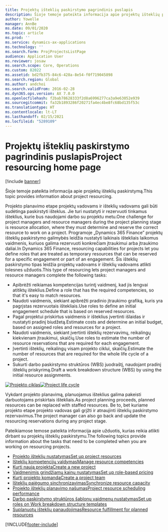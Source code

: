 ```yaml
---
title: Projektų išteklių paskirstymo pagrindinis puslapis
description: Šioje temoje pateikta informacija apie projektų išteklių paskirstymą.
author: Yowelle
manager: AnnBe
ms.date: 09/01/2020
ms.topic: article
ms.prod: ''
ms.service: dynamics-ax-applications
ms.technology: ''
ms.search.form: ProjProjectsListPage
audience: Application User
ms.reviewer: josaw
ms.search.scope: Core, Operations
ms.custom: 82022
ms.assetid: bd2fb375-84c6-428a-8e54-f0f719045898
ms.search.region: Global
ms.author: andchoi
ms.search.validFrom: 2016-02-28
ms.dyn365.ops.version: AX 7.0.0
ms.openlocfilehash: f2bab78628333f2d8a6996277ca3a9e63052e939
ms.sourcegitcommit: fa32b1893286f20271fa4ec4be8fc68bd135f53c
ms.translationtype: HT
ms.contentlocale: lt-LT
ms.lasthandoff: 02/15/2021
ms.locfileid: "5289109"
---
```

# <a name="project-resourcing-home-page"></a><span data-ttu-id="d3a0b-103">Projektų išteklių paskirstymo pagrindinis puslapis</span><span class="sxs-lookup"><span data-stu-id="d3a0b-103">Project resourcing home page</span></span>

[!include [banner](../includes/banner.md)]

<span data-ttu-id="d3a0b-104">Šioje temoje pateikta informacija apie projektų išteklių paskirstymą.</span><span class="sxs-lookup"><span data-stu-id="d3a0b-104">This topic provides information about project resourcing.</span></span>

<span data-ttu-id="d3a0b-105">Projekto planavimo etape projektų vadovams ir išteklių vadovams gali būti sudėtinga paskirstyti išteklus. Jie turi nustatyti ir rezervuoti tinkamus išteklius, kurie bus naudojami darbo su projektu metu.</span><span class="sxs-lookup"><span data-stu-id="d3a0b-105">One challenge for project managers and resource managers during the project planning stage is resource allocation, where they must determine and reserve the correct resource to work on a project.</span></span> <span data-ttu-id="d3a0b-106">Programoje „Dynamics 365 Finance” projektų išteklių paskirstymo galimybės leidžia nustatyti laikinais ištekliais laikomus vaidmenis, kuriuos galima rezervuoti konkrečiam įtraukimui arba įtraukimo daliai.</span><span class="sxs-lookup"><span data-stu-id="d3a0b-106">In Dynamics 365 Finance, resourcing capabilities for projects let you define roles that are treated as temporary resources that can be reserved for a specific engagement or part of an engagement.</span></span> <span data-ttu-id="d3a0b-107">Šis išteklių paskirstymo tipas leidžia projektų vadovams ir išteklių vadovams atlikti tolesnes užduotis.</span><span class="sxs-lookup"><span data-stu-id="d3a0b-107">This type of resourcing lets project managers and resource managers complete the following tasks:</span></span>

- <span data-ttu-id="d3a0b-108">Apibrėžti reikiamas kompetencijas turintį vaidmenį, kad jis lengvai atitiktų išteklius.</span><span class="sxs-lookup"><span data-stu-id="d3a0b-108">Define a role that has the required competencies, so that it's easy to match resources.</span></span>
- <span data-ttu-id="d3a0b-109">Naudoti vaidmenis, siekiant apibrėžti pradinio įtraukimo grafiką, kuris yra pagrįstas rezervuotais ištekliais.</span><span class="sxs-lookup"><span data-stu-id="d3a0b-109">Use roles to define an initial engagement schedule that is based on reserved resources.</span></span>
- <span data-ttu-id="d3a0b-110">Pagal projektui priskirtus vaidmenis ir išteklius įvertinti išlaidas ir nustatyti pradinį biudžetą.</span><span class="sxs-lookup"><span data-stu-id="d3a0b-110">Estimate costs and determine an initial budget, based on assigned roles and resources for a project.</span></span>
- <span data-ttu-id="d3a0b-111">Naudoti vaidmenis, siekiant įvertinti išteklių rezervavimų, reikalingų kiekvienam įtraukimui, skaičių.</span><span class="sxs-lookup"><span data-stu-id="d3a0b-111">Use roles to estimate the number of resource reservations that are required for each engagement.</span></span>
- <span data-ttu-id="d3a0b-112">Įvertinti išteklių, reikalingų visam projekto ciklui, skaičių.</span><span class="sxs-lookup"><span data-stu-id="d3a0b-112">Estimate the number of resources that are required for the whole life cycle of a project.</span></span>
- <span data-ttu-id="d3a0b-113">Sukurti darbo paskirstymo struktūros (WBS) juodraštį, naudojant pradinį išteklių priskyrimą.</span><span class="sxs-lookup"><span data-stu-id="d3a0b-113">Draft a work breakdown structure (WBS) by using the initial resource assignments.</span></span>

<span data-ttu-id="d3a0b-114">[![Projekto ciklas](./media/projectresourcing02-1024x812.jpg)](./media/projectresourcing02.jpg)</span><span class="sxs-lookup"><span data-stu-id="d3a0b-114">[![Project life cycle](./media/projectresourcing02-1024x812.jpg)](./media/projectresourcing02.jpg)</span></span>

<span data-ttu-id="d3a0b-115">Vykdant projekto planavimą, planuojamus išteklius galima pakeisti darbuotojams priskirtais ištekliais.</span><span class="sxs-lookup"><span data-stu-id="d3a0b-115">As project planning proceeds, planned resources can be replaced with staffed resources.</span></span> <span data-ttu-id="d3a0b-116">Be to, bet kuriame projekto etape projekto vadovas gali grįžti ir atnaujinti išteklių paskirstymo rezervavimus.</span><span class="sxs-lookup"><span data-stu-id="d3a0b-116">The project manager can also go back and update the resourcing reservations during any project stage.</span></span>

<span data-ttu-id="d3a0b-117">Pateikiamose temose pateikta informacija apie užduotis, kurias reikia atlikti dirbant su projektų išteklių paskirstymu.</span><span class="sxs-lookup"><span data-stu-id="d3a0b-117">The following topics provide information about the tasks that need to be completed when you are working on resourcing projects.</span></span>

- [<span data-ttu-id="d3a0b-118">Projekto išteklių nustatymas</span><span class="sxs-lookup"><span data-stu-id="d3a0b-118">Set up project resources</span></span>](set-up-project-resources.md)
- [<span data-ttu-id="d3a0b-119">Išteklių kompetencijų valdymas</span><span class="sxs-lookup"><span data-stu-id="d3a0b-119">Manage resource competencies</span></span>](manage-resource-competencies.md)
- [<span data-ttu-id="d3a0b-120">Kurti naują projektą</span><span class="sxs-lookup"><span data-stu-id="d3a0b-120">Create a new project</span></span>](create-new-project.md)
- [<span data-ttu-id="d3a0b-121">Vaidmenimis grindžiamų kainų nustatymas</span><span class="sxs-lookup"><span data-stu-id="d3a0b-121">Set up role-based pricing</span></span>](set-up-role-based-pricing.md)
- [<span data-ttu-id="d3a0b-122">Kurti projekto komandą</span><span class="sxs-lookup"><span data-stu-id="d3a0b-122">Create a project team</span></span>](create-project-team.md)
- [<span data-ttu-id="d3a0b-123">Išteklių pajėgumo sinchronizavimas</span><span class="sxs-lookup"><span data-stu-id="d3a0b-123">Synchronize resource capacity</span></span>](synchronize-resource-capacity.md)
- [<span data-ttu-id="d3a0b-124">Projekto išteklių planavimo našumas</span><span class="sxs-lookup"><span data-stu-id="d3a0b-124">Project resource scheduling performance</span></span>](project-scheduling-performance.md)
- [<span data-ttu-id="d3a0b-125">Darbo paskirstymo struktūros šablonų vaidmenų nustatymas</span><span class="sxs-lookup"><span data-stu-id="d3a0b-125">Set up roles on Work breakdown structure templates</span></span>](set-up-roles-wbs-template.md)
- [<span data-ttu-id="d3a0b-126">Suplanuotų išteklių panaudojimas</span><span class="sxs-lookup"><span data-stu-id="d3a0b-126">Resource fulfillment for planned resources</span></span>](resource-fulfillment-planned-resources.md)


[!INCLUDE[footer-include](../includes/footer-banner.md)]